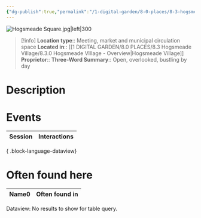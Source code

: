 ```yaml
---
{"dg-publish":true,"permalink":"/1-digital-garden/8-0-places/8-3-hogsmeade-village/8-3-19-hogsmeade-central-square/","tags":["#place","#hogsmeade","#service-building"]}
---
```


![Hogsmeade Square.jpg|left|300](/img/user/1%20DIGITAL%20GARDEN/8.0%20PLACES/8.3%20Hogsmeade%20Village/(Attachments)/Hogsmeade%20Square.jpg)
>[!info]
>**Location type**::  Meeting, market and municipal circulation space
>**Located in**:: [[1 DIGITAL GARDEN/8.0 PLACES/8.3 Hogsmeade Village/8.3.0 Hogsmeade VIllage - Overview\|Hogsmeade Village]]
>**Proprietor**:: 
>**Three-Word Summary**:: Open, overlooked, bustling by day 

# Description



# Events

| Session | Interactions |
| ------- | ------------ |

{ .block-language-dataview}

# Often found here

<div><table class="dataview table-view-table"><thead class="table-view-thead"><tr class="table-view-tr-header"><th class="table-view-th"><span>Name</span><span class="dataview small-text">0</span></th><th class="table-view-th"><span>Often found in</span></th></tr></thead><tbody class="table-view-tbody"></tbody></table><div class="dataview dataview-error-box"><p class="dataview dataview-error-message">Dataview: No results to show for table query.</p></div></div>